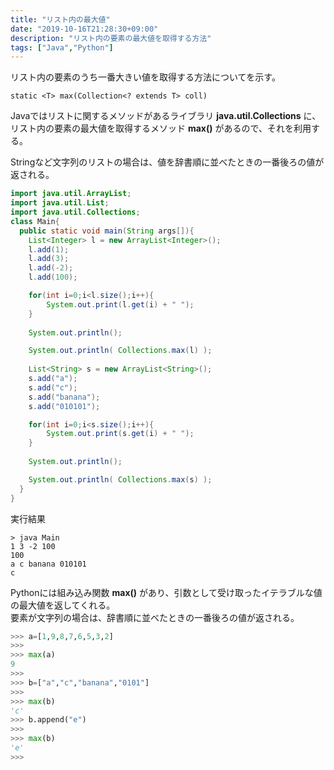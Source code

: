 ```yaml
---
title: "リスト内の最大値"
date: "2019-10-16T21:28:30+09:00"
description: "リスト内の要素の最大値を取得する方法"
tags: ["Java","Python"]
---
```


リスト内の要素のうち一番大きい値を取得する方法についてを示す。

<div class="note_content_by_programming_language" id="note_content_Java">

`static <T> max(Collection<? extends T> coll)`

Javaではリストに関するメソッドがあるライブラリ **java.util.Collections** に、リスト内の要素の最大値を取得するメソッド **max()** があるので、それを利用する。  

Stringなど文字列のリストの場合は、値を辞書順に並べたときの一番後ろの値が返される。

```java
import java.util.ArrayList;
import java.util.List;
import java.util.Collections;
class Main{
  public static void main(String args[]){
    List<Integer> l = new ArrayList<Integer>();
    l.add(1);
    l.add(3);
    l.add(-2);
    l.add(100);

    for(int i=0;i<l.size();i++){
        System.out.print(l.get(i) + " ");
    }
    
    System.out.println();

    System.out.println( Collections.max(l) );
    
    List<String> s = new ArrayList<String>();
    s.add("a");
    s.add("c");
    s.add("banana");
    s.add("010101");

    for(int i=0;i<s.size();i++){
        System.out.print(s.get(i) + " ");
    }
    
    System.out.println();

    System.out.println( Collections.max(s) );
  }
}
```

実行結果
```
> java Main      
1 3 -2 100
100
a c banana 010101
c
```

</div>
<div class="note_content_by_programming_language" id="note_content_Python">

Pythonには組み込み関数 **max()** があり、引数として受け取ったイテラブルな値の最大値を返してくれる。  
要素が文字列の場合は、辞書順に並べたときの一番後ろの値が返される。

```python
>>> a=[1,9,8,7,6,5,3,2]
>>> 
>>> max(a)
9
>>> 
>>> b=["a","c","banana","0101"] 
>>> 
>>> max(b)
'c'
>>> b.append("e") 
>>> 
>>> max(b)
'e'
>>>
```

</div>

